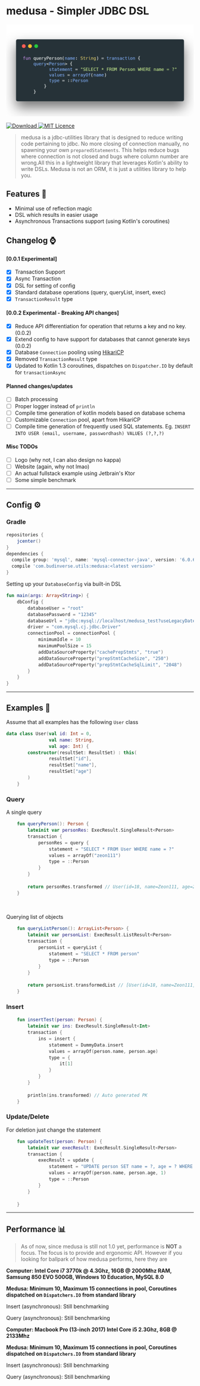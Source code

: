 # medusa - Simpler JDBC DSL
![Alt text](https://raw.githubusercontent.com/BudiNverse/medusa/master/preview.png)

 [ ![Download](https://api.bintray.com/packages/budinverse/utils/medusa/images/download.svg) ](https://bintray.com/budinverse/utils/medusa/_latestVersion)
 [![MIT Licence](https://badges.frapsoft.com/os/mit/mit.svg?v=103)](https://opensource.org/licenses/mit-license.php)
 
> medusa is a jdbc-utilities library that is designed to reduce writing code pertaining to jdbc.
No more closing of connection manually, no spawning your own `preparedStatements`. 
This helps reduce bugs where connection is not closed and bugs where column number 
are wrong.All this in a lightweight library that leverages Kotlin's ability to write DSLs.
Medusa is not an ORM, it is just a utilities library to help you.

## Features 🚀
- Minimal use of reflection magic
- DSL which results in easier usage
- Asynchronous Transactions support (using Kotlin's coroutines)

## Changelog ⌚
#### [0.0.1 Experimental] 
- [x] Transaction Support
- [x] Async Transaction
- [x] DSL for setting of config
- [x] Standard database operations (query, queryList, insert, exec)
- [x] `TransactionResult` type

#### [0.0.2 Experimental - Breaking API changes]
- [x] Reduce API differentiation for operation that returns a key and no key. (0.0.2)
- [x] Extend config to have support for databases that cannot generate keys (0.0.2)
- [x] Database `Connection` pooling using [HikariCP](https://github.com/brettwooldridge/HikariCP)
- [x] Removed `TransactionResult` type
- [x] Updated to Kotlin 1.3 coroutines, dispatches on `Dispatcher.IO` by default for `transactionAsync` 
 
#### Planned changes/updates
- [ ] Batch processing
- [ ] Proper logger instead of `println`
- [ ] Compile time generation of kotlin models based on database schema
- [ ] Customizable `Connection` pool, apart from HikariCP 
- [ ] Compile time generation of frequently used SQL statements. Eg. `INSERT INTO USER (email, username, passwordhash) VALUES (?,?,?)`

#### Misc TODOs
- [ ] Logo (why not, I can also design no kappa)
- [ ] Website (again, why not lmao)
- [ ] An actual fullstack example using Jetbrain's Ktor
- [ ] Some simple benchmark

--- 
## Config ⚙️
### Gradle
```groovy
repositories {
    jcenter()
}
dependencies {
  compile group: 'mysql', name: 'mysql-connector-java', version: '6.0.6' //depends on the driver you need
  compile 'com.budinverse.utils:medusa:<latest version>'
}
```

Setting up your `DatabaseConfig` via built-in DSL
```kotlin
fun main(args: Array<String>) {
    dbConfig {
        databaseUser = "root"
        databasePassword = "12345"
        databaseUrl = "jdbc:mysql://localhost/medusa_test?useLegacyDatetimeCode=false&serverTimezone=UTC"
        driver = "com.mysql.cj.jdbc.Driver"
        connectionPool = connectionPool {
            minimumIdle = 10
            maximumPoolSize = 15
            addDataSourceProperty("cachePrepStmts", "true")
            addDataSourceProperty("prepStmtCacheSize", "250")
            addDataSourceProperty("prepStmtCacheSqlLimit", "2048")
        }
    }
}
```

---
## Examples 📖
Assume that all examples has the following `User` class
```kotlin
data class User(val id: Int = 0,
                val name: String,
                val age: Int) {
        constructor(resultSet: ResultSet) : this(
                resultSet["id"],
                resultSet["name"],
                resultSet["age"]
        )
    }
```

### Query
A single query
```kotlin
    fun queryPerson(): Person {
        lateinit var personRes: ExecResult.SingleResult<Person>
        transaction {
            personRes = query {
                statement = "SELECT * FROM User WHERE name = ?"
                values = arrayOf("zeon111")
                type = ::Person
            }
        }

        return personRes.transformed // User(id=18, name=Zeon111, age=20)
    }

    
```

Querying list of objects
```kotlin
    fun queryListPerson(): ArrayList<Person> {
        lateinit var personList: ExecResult.ListResult<Person>
        transaction {
            personList = queryList {
                statement = "SELECT * FROM person"
                type = ::Person
            }
        }

        return personList.transformedList // [User(id=18, name=Zeon111, age=20), User(id=19, name=Zeon222, age=20)]
    }
```

### Insert
```kotlin
    fun insertTest(person: Person) {
        lateinit var ins: ExecResult.SingleResult<Int>
        transaction {
            ins = insert {
                statement = DummyData.insert
                values = arrayOf(person.name, person.age)
                type = {
                    it[1]
                }
            }
        }

        println(ins.transformed) // Auto generated PK
    }    
```

### Update/Delete
For deletion just change the statement
```kotlin
    fun updateTest(person: Person) {
        lateinit var execResult: ExecResult.SingleResult<Person>
        transaction {
            execResult = update {
                statement = "UPDATE person SET name = ?, age = ? WHERE id = ?"
                values = arrayOf(person.name, person.age, 1)
                type = ::Person
            }
        }

    }
```
---
## Performance 📊
> As of now, since medusa is still not 1.0 yet, performance is **NOT** a focus. The focus is to provide and ergonomic API.
However if you looking for ballpark of how medusa performs, here they are

**Computer: Intel Core i7 3770k @ 4.3Ghz, 16GB @ 2000Mhz RAM, Samsung 850 EVO 500GB, Windows 10 Education, MySQL 8.0**

**Medusa: Minimum 10, Maximum 15 connections in pool, Coroutines dispatched on `Dispatchers.IO` from standard library**

Insert (asynchronous): Still benchmarking

Query (asynchronous): Still benchmarking

**Computer: Macbook Pro (13-inch 2017) Intel Core i5 2.3Ghz, 8GB @ 2133Mhz**

**Medusa: Minimum 10, Maximum 15 connections in pool, Coroutines dispatched on `Dispatchers.IO` from standard library**

Insert (asynchronous): Still benchmarking

Query (asynchronous): Still benchmarking 



